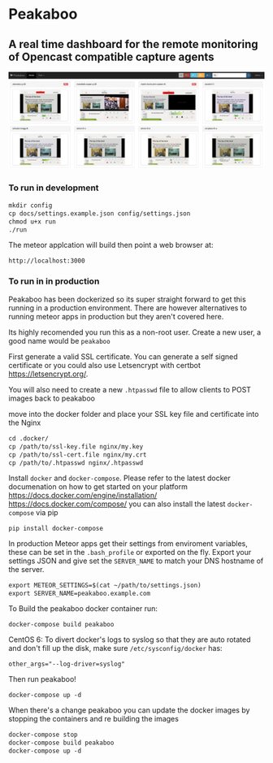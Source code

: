 Peakaboo
========

## A real time dashboard for the remote monitoring of Opencast compatible capture agents

![Alt text](docs/peakaboo.png?raw=true "Peakaboo-roomlist")

### To run in development
```shell
mkdir config
cp docs/settings.example.json config/settings.json
chmod u+x run
./run
```
The meteor applcation will build then point a web browser at:
```shell
http://localhost:3000
```

### To run in in production
Peakaboo has been dockerized so its super straight forward to get this running in a production environment. There are however alternatives to running meteor apps in production but they aren't covered here.

Its highly recomended you run this as a non-root user. Create a new user, a good name would be `peakaboo`

First generate a valid SSL certificate. You can generate a self signed certificate or you could also use Letsencrypt with certbot https://letsencrypt.org/.

You will also need to create a new `.htpasswd` file to allow clients to POST images back to peakaboo

move into the docker folder and place your SSL key file and certificate into the Nginx
```shell
cd .docker/
cp /path/to/ssl-key.file nginx/my.key
cp /path/to/ssl-cert.file nginx/my.crt
cp /path/to/.htpasswd nginx/.htpasswd
```

Install `docker` and `docker-compose`. Please refer to the latest docker documenation on how to get started on your platform https://docs.docker.com/engine/installation/
https://docs.docker.com/compose/
you can also install the latest `docker-compose` via pip
```shell
pip install docker-compose
```

In production Meteor apps get their settings from enviroment variables, these can be set in the `.bash_profile` or exported on the fly. Export your settings JSON and give set the `SERVER_NAME` to match your DNS hostname of the server.
```shell
export METEOR_SETTINGS=$(cat ~/path/to/settings.json)
export SERVER_NAME=peakaboo.example.com
```

To Build the peakaboo docker container run:

```shell
docker-compose build peakaboo
```
CentOS 6:
To divert docker's logs to syslog so that they are auto rotated and don't fill up the
disk, make sure `/etc/sysconfig/docker` has:

```shell
other_args="--log-driver=syslog"
```

Then run peakaboo!
```
docker-compose up -d
```

When there's a change peakaboo you can update the docker images by stopping the containers and re building the images
```
docker-compose stop
docker-compose build peakaboo
docker-compose up -d
```
